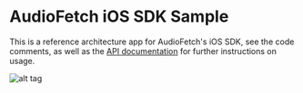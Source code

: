 # AudioFetch iOS SDK Sample

This is a reference architecture app for AudioFetch's iOS SDK, see the code comments, as well as the [API documentation](https://github.com/audiofetch/ios-audiofetch-sdk-public-library/raw/master/AudioFetchiOSSDKDocumentation_rev_1.0.pdf) for further instructions on usage.

![alt tag](http://www.audiofetch.com/assets/audiofetch/af-sdk-ios.png)
